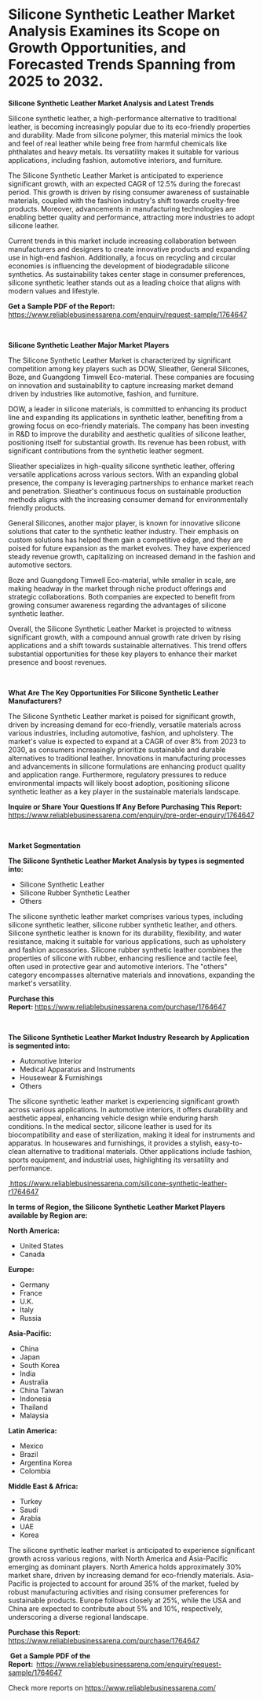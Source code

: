 <p><h1>Silicone Synthetic Leather Market Analysis Examines its Scope on Growth Opportunities, and Forecasted Trends Spanning from 2025 to 2032.</h1></p><p><strong>Silicone Synthetic Leather Market Analysis and Latest Trends</strong></p>
<p><p>Silicone synthetic leather, a high-performance alternative to traditional leather, is becoming increasingly popular due to its eco-friendly properties and durability. Made from silicone polymer, this material mimics the look and feel of real leather while being free from harmful chemicals like phthalates and heavy metals. Its versatility makes it suitable for various applications, including fashion, automotive interiors, and furniture.</p><p>The Silicone Synthetic Leather Market is anticipated to experience significant growth, with an expected CAGR of 12.5% during the forecast period. This growth is driven by rising consumer awareness of sustainable materials, coupled with the fashion industry's shift towards cruelty-free products. Moreover, advancements in manufacturing technologies are enabling better quality and performance, attracting more industries to adopt silicone leather.</p><p>Current trends in this market include increasing collaboration between manufacturers and designers to create innovative products and expanding use in high-end fashion. Additionally, a focus on recycling and circular economies is influencing the development of biodegradable silicone synthetics. As sustainability takes center stage in consumer preferences, silicone synthetic leather stands out as a leading choice that aligns with modern values and lifestyle.</p></p>
<p><strong>Get a Sample PDF of the Report:&nbsp;</strong> <a href="https://www.reliablebusinessarena.com/enquiry/request-sample/1764647?utm_campaign=2262&utm_medium=2&utm_source=Github&utm_content=ia&utm_term=06022025&utm_id=silicone-synthetic-leather">https://www.reliablebusinessarena.com/enquiry/request-sample/1764647</a></p>
<p>&nbsp;</p>
<p><strong>Silicone Synthetic Leather Major Market Players</strong></p>
<p><p>The Silicone Synthetic Leather Market is characterized by significant competition among key players such as DOW, Slieather, General Silicones, Boze, and Guangdong Timwell Eco-material. These companies are focusing on innovation and sustainability to capture increasing market demand driven by industries like automotive, fashion, and furniture.</p><p>DOW, a leader in silicone materials, is committed to enhancing its product line and expanding its applications in synthetic leather, benefiting from a growing focus on eco-friendly materials. The company has been investing in R&D to improve the durability and aesthetic qualities of silicone leather, positioning itself for substantial growth. Its revenue has been robust, with significant contributions from the synthetic leather segment.</p><p>Slieather specializes in high-quality silicone synthetic leather, offering versatile applications across various sectors. With an expanding global presence, the company is leveraging partnerships to enhance market reach and penetration. Slieather's continuous focus on sustainable production methods aligns with the increasing consumer demand for environmentally friendly products.</p><p>General Silicones, another major player, is known for innovative silicone solutions that cater to the synthetic leather industry. Their emphasis on custom solutions has helped them gain a competitive edge, and they are poised for future expansion as the market evolves. They have experienced steady revenue growth, capitalizing on increased demand in the fashion and automotive sectors.</p><p>Boze and Guangdong Timwell Eco-material, while smaller in scale, are making headway in the market through niche product offerings and strategic collaborations. Both companies are expected to benefit from growing consumer awareness regarding the advantages of silicone synthetic leather.</p><p>Overall, the Silicone Synthetic Leather Market is projected to witness significant growth, with a compound annual growth rate driven by rising applications and a shift towards sustainable alternatives. This trend offers substantial opportunities for these key players to enhance their market presence and boost revenues.</p></p>
<p>&nbsp;</p>
<p><strong>What Are The Key Opportunities For Silicone Synthetic Leather Manufacturers?</strong></p>
<p><p>The Silicone Synthetic Leather market is poised for significant growth, driven by increasing demand for eco-friendly, versatile materials across various industries, including automotive, fashion, and upholstery. The market's value is expected to expand at a CAGR of over 8% from 2023 to 2030, as consumers increasingly prioritize sustainable and durable alternatives to traditional leather. Innovations in manufacturing processes and advancements in silicone formulations are enhancing product quality and application range. Furthermore, regulatory pressures to reduce environmental impacts will likely boost adoption, positioning silicone synthetic leather as a key player in the sustainable materials landscape.</p></p>
<p><strong>Inquire or Share Your Questions If Any Before Purchasing This Report:</strong> <a href="https://www.reliablebusinessarena.com/enquiry/pre-order-enquiry/1764647?utm_campaign=2262&utm_medium=2&utm_source=Github&utm_content=ia&utm_term=06022025&utm_id=silicone-synthetic-leather">https://www.reliablebusinessarena.com/enquiry/pre-order-enquiry/1764647</a></p>
<p>&nbsp;</p>
<p><strong>Market Segmentation</strong></p>
<p><strong>The Silicone Synthetic Leather Market Analysis by types is segmented into:</strong></p>
<p><ul><li>Silicone Synthetic Leather</li><li>Silicone Rubber Synthetic Leather</li><li>Others</li></ul></p>
<p><p>The silicone synthetic leather market comprises various types, including silicone synthetic leather, silicone rubber synthetic leather, and others. Silicone synthetic leather is known for its durability, flexibility, and water resistance, making it suitable for various applications, such as upholstery and fashion accessories. Silicone rubber synthetic leather combines the properties of silicone with rubber, enhancing resilience and tactile feel, often used in protective gear and automotive interiors. The "others" category encompasses alternative materials and innovations, expanding the market's versatility.</p></p>
<p><strong>Purchase this Report:&nbsp;</strong><a href="https://www.reliablebusinessarena.com/purchase/1764647?utm_campaign=2262&utm_medium=2&utm_source=Github&utm_content=ia&utm_term=06022025&utm_id=silicone-synthetic-leather">https://www.reliablebusinessarena.com/purchase/1764647</a></p>
<p>&nbsp;</p>
<p><strong>The Silicone Synthetic Leather Market Industry Research by Application is segmented into:</strong></p>
<p><ul><li>Automotive Interior</li><li>Medical Apparatus and Instruments</li><li>Housewear & Furnishings</li><li>Others</li></ul></p>
<p><p>The silicone synthetic leather market is experiencing significant growth across various applications. In automotive interiors, it offers durability and aesthetic appeal, enhancing vehicle design while enduring harsh conditions. In the medical sector, silicone leather is used for its biocompatibility and ease of sterilization, making it ideal for instruments and apparatus. In housewares and furnishings, it provides a stylish, easy-to-clean alternative to traditional materials. Other applications include fashion, sports equipment, and industrial uses, highlighting its versatility and performance.</p></p>
<p><a href="https://www.reliablebusinessarena.com/silicone-synthetic-leather-r1764647?utm_campaign=2262&utm_medium=2&utm_source=Github&utm_content=ia&utm_term=06022025&utm_id=silicone-synthetic-leather">&nbsp;https://www.reliablebusinessarena.com/silicone-synthetic-leather-r1764647</a></p>
<p><strong>In terms of Region, the Silicone Synthetic Leather Market Players available by Region are:</strong></p>
<p>
    <p> <strong> North America: </strong>
        <ul>
            <li>United States</li>
            <li>Canada</li>
        </ul>
        </p> 
    <p> <strong> Europe: </strong>
        <ul>
            <li>Germany</li>
            <li>France</li>
            <li>U.K.</li>
            <li>Italy</li>
            <li>Russia</li>
        </ul>
        </p> 
    <p> <strong> Asia-Pacific: </strong>
        <ul>
            <li>China</li>
            <li>Japan</li>
            <li>South Korea</li>
            <li>India</li>
            <li>Australia</li>
            <li>China Taiwan</li>
            <li>Indonesia</li>
            <li>Thailand</li>
            <li>Malaysia</li>
        </ul>
        </p> 
    <p> <strong> Latin America: </strong>
        <ul>
            <li>Mexico</li>
            <li>Brazil</li>
            <li>Argentina Korea</li>
            <li>Colombia</li>
        </ul>
        </p> 
    <p> <strong> Middle East & Africa: </strong>
        <ul>
            <li>Turkey</li>
            <li>Saudi</li>
            <li>Arabia</li>
            <li>UAE</li>
            <li>Korea</li>
        </ul>
    </p>
    </p>
<p><p>The silicone synthetic leather market is anticipated to experience significant growth across various regions, with North America and Asia-Pacific emerging as dominant players. North America holds approximately 30% market share, driven by increasing demand for eco-friendly materials. Asia-Pacific is projected to account for around 35% of the market, fueled by robust manufacturing activities and rising consumer preferences for sustainable products. Europe follows closely at 25%, while the USA and China are expected to contribute about 5% and 10%, respectively, underscoring a diverse regional landscape.</p></p>
<p><strong>Purchase this Report: </strong><a href="https://www.reliablebusinessarena.com/purchase/1764647?utm_campaign=2262&utm_medium=2&utm_source=Github&utm_content=ia&utm_term=06022025&utm_id=silicone-synthetic-leather">https://www.reliablebusinessarena.com/purchase/1764647</a></p>
<p>&nbsp;<strong>Get a Sample PDF of the Report:&nbsp;&nbsp;</strong><a href="https://www.reliablebusinessarena.com/enquiry/request-sample/1764647?utm_campaign=2262&utm_medium=2&utm_source=Github&utm_content=ia&utm_term=06022025&utm_id=silicone-synthetic-leather">https://www.reliablebusinessarena.com/enquiry/request-sample/1764647</a></p>
<p><strong></strong></p>
<p>Check more reports on <a href="https://www.reliablebusinessarena.com/?utm_campaign=2262&utm_medium=2&utm_source=Github&utm_content=ia&utm_term=06022025&utm_id=silicone-synthetic-leather">https://www.reliablebusinessarena.com/</a></p>